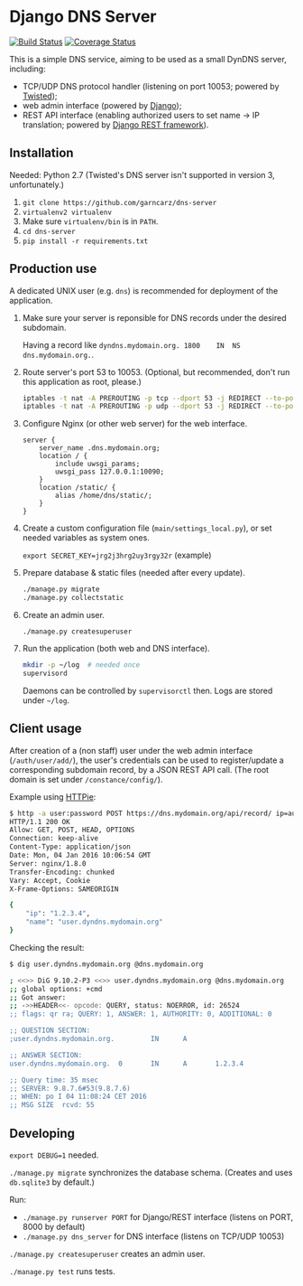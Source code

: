 # Django DNS Server

[![Build Status](https://travis-ci.org/garncarz/dns-server.svg?branch=master)](https://travis-ci.org/garncarz/dns-server)
[![Coverage Status](https://coveralls.io/repos/garncarz/dns-server/badge.svg?branch=master&service=github)](https://coveralls.io/github/garncarz/dns-server?branch=master)

This is a simple DNS service, aiming to be used as a small DynDNS server, including:

- TCP/UDP DNS protocol handler (listening on port 10053; powered by [Twisted](https://twistedmatrix.com/));
- web admin interface (powered by [Django](https://www.djangoproject.com/));
- REST API interface (enabling authorized users to set name → IP translation; powered by [Django REST framework](http://www.django-rest-framework.org/)).


## Installation

Needed: Python 2.7 (Twisted's DNS server isn't supported in version 3, unfortunately.)

1. `git clone https://github.com/garncarz/dns-server`
2. `virtualenv2 virtualenv`
3. Make sure `virtualenv/bin` is in `PATH`.
4. `cd dns-server`
5. `pip install -r requirements.txt`


## Production use

A dedicated UNIX user (e.g. `dns`) is recommended for deployment of the application.

1. Make sure your server is reponsible for DNS records under the desired subdomain.

    Having a record like `dyndns.mydomain.org. 1800    IN  NS  dns.mydomain.org.`.

2. Route server's port 53 to 10053. (Optional, but recommended, don't run this application as root, please.)

    ```sh
    iptables -t nat -A PREROUTING -p tcp --dport 53 -j REDIRECT --to-port 10053
    iptables -t nat -A PREROUTING -p udp --dport 53 -j REDIRECT --to-port 10053
    ```

3. Configure Nginx (or other web server) for the web interface.

    ```nginx
    server {
        server_name .dns.mydomain.org;
        location / {
            include uwsgi_params;
            uwsgi_pass 127.0.0.1:10090;
        }
        location /static/ {
            alias /home/dns/static/;
        }
    }
    ```

4. Create a custom configuration file (`main/settings_local.py`), or set needed variables as system ones.

    `export SECRET_KEY=jrg2j3hrg2uy3rgy32r` (example)

5. Prepare database & static files (needed after every update).

    ```sh
    ./manage.py migrate
    ./manage.py collectstatic
    ```

6. Create an admin user.

    `./manage.py createsuperuser`

7. Run the application (both web and DNS interface).

    ```sh
    mkdir -p ~/log  # needed once
    supervisord
    ```

    Daemons can be controlled by `supervisorctl` then. Logs are stored under `~/log`.


## Client usage

After creation of a (non staff) user under the web admin interface (`/auth/user/add/`), the user's credentials can be used to register/update a corresponding subdomain record, by a JSON REST API call. (The root domain is set under `/constance/config/`).

Example using [HTTPie](http://httpie.org/):

```sh
$ http -a user:password POST https://dns.mydomain.org/api/record/ ip=auto
HTTP/1.1 200 OK
Allow: GET, POST, HEAD, OPTIONS
Connection: keep-alive
Content-Type: application/json
Date: Mon, 04 Jan 2016 10:06:54 GMT
Server: nginx/1.8.0
Transfer-Encoding: chunked
Vary: Accept, Cookie
X-Frame-Options: SAMEORIGIN

{
    "ip": "1.2.3.4",
    "name": "user.dyndns.mydomain.org"
}
```

Checking the result:

```sh
$ dig user.dyndns.mydomain.org @dns.mydomain.org

; <<>> DiG 9.10.2-P3 <<>> user.dyndns.mydomain.org @dns.mydomain.org
;; global options: +cmd
;; Got answer:
;; ->>HEADER<<- opcode: QUERY, status: NOERROR, id: 26524
;; flags: qr ra; QUERY: 1, ANSWER: 1, AUTHORITY: 0, ADDITIONAL: 0

;; QUESTION SECTION:
;user.dyndns.mydomain.org.         IN      A

;; ANSWER SECTION:
user.dyndns.mydomain.org.  0       IN      A       1.2.3.4

;; Query time: 35 msec
;; SERVER: 9.8.7.6#53(9.8.7.6)
;; WHEN: po I 04 11:08:24 CET 2016
;; MSG SIZE  rcvd: 55
```


## Developing

`export DEBUG=1` needed.

`./manage.py migrate` synchronizes the database schema. (Creates and uses `db.sqlite3` by default.)

Run:

- `./manage.py runserver PORT` for Django/REST interface (listens on PORT, 8000 by default)
- `./manage.py dns_server` for DNS interface (listens on TCP/UDP 10053)

`./manage.py createsuperuser` creates an admin user.

`./manage.py test` runs tests.
